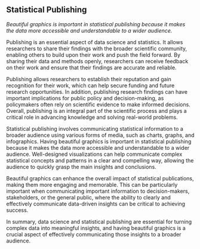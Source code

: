 ## Statistical Publishing

_Beautiful graphics is important in statistical publishing because it makes the
data more accessible and understandable to a wider audience._

Publishing is an essential aspect of data science and statistics. It allows
researchers to share their findings with the broader scientific community,
enabling others to build upon their work and push the field forward. By sharing
their data and methods openly, researchers can receive feedback on their work
and ensure that their findings are accurate and reliable.

Publishing allows researchers to establish their reputation and gain recognition
for their work, which can help secure funding and future research opportunities.
In addition, publishing research findings can have important implications for
public policy and decision-making, as policymakers often rely on scientific
evidence to make informed decisions. Overall, publishing is an integral part of
the scientific process and plays a critical role in advancing knowledge and
solving real-world problems.

Statistical publishing involves communicating statistical information to a
broader audience using various forms of media, such as charts, graphs, and
infographics. Having beautiful graphics is important in statistical publishing
because it makes the data more accessible and understandable to a wider
audience. Well-designed visualizations can help communicate complex statistical
concepts and patterns in a clear and compelling way, allowing the audience to
quickly grasp the main insights and conclusions.

Beautiful graphics can enhance the overall impact of statistical publications,
making them more engaging and memorable. This can be particularly important when
communicating important information to decision-makers, stakeholders, or the
general public, where the ability to clearly and effectively communicate
data-driven insights can be critical to achieving success.

In summary, data science and statistical publishing are essential for turning
complex data into meaningful insights, and having beautiful graphics is a
crucial aspect of effectively communicating those insights to a broader
audience.
